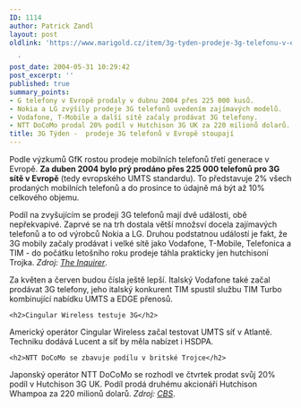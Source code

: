 ```yaml
---
ID: 1114
author: Patrick Zandl
layout: post
oldlink: 'https://www.marigold.cz/item/3g-tyden-prodeje-3g-telefonu-v-evrope-stoupaji

  '
post_date: 2004-05-31 10:29:42
post_excerpt: ''
published: true
summary_points:
- G telefony v Evropě prodaly v dubnu 2004 přes 225 000 kusů.
- Nokia a LG zvýšily prodeje 3G telefonů uvedením zajímavých modelů.
- Vodafone, T-Mobile a další sítě začaly prodávat 3G telefony.
- NTT DoCoMo prodal 20% podíl v Hutchison 3G UK za 220 milionů dolarů.
title: 3G Týden -  prodeje 3G telefonů v Evropě stoupají
---
```


<p>
Podle výzkumů GfK rostou prodeje mobilních telefonů třetí generace v Evropě. <b>Za duben 2004 bylo prý prodáno přes 225 000 telefonů pro 3G sítě v Evropě</b> (tedy evropského UMTS standardu). To představuje 2% všech prodaných mobilních telefonů a do prosince to údajně má být až 10% celkového objemu. </p>

<p>
Podíl na zvyšujícím se prodeji 3G telefonů mají dvě události, obě nepřekvapivé. Zaprvé se na trh dostala větší množsví docela zajímavých telefonů a to od výrobců Nokia a LG. Druhou podstatnou událostí je fakt, že 3G mobily začaly prodávat i velké sítě jako Vodafone, T-Mobile, Telefonica a TIM - do počátku letošního roku prodeje táhla prakticky jen hutchisoní Trojka. <i>Zdroj: <a href="http://www.theinquirer.net/?article=16239">The Inquirer</a></i>.</p>

<p>
Za květen a červen budou čísla ještě lepší. Italský Vodafone také začal prodávat 3G telefony, jeho italský konkurent TIM spustil službu TIM Turbo kombinující nabídku UMTS a EDGE přenosů. </p>

	<h2>Cingular Wireless testuje 3G</h2>
<p>
Americký operátor Cingular Wireless začal testovat UMTS síť v Atlantě. Techniku dodává Lucent a síť by měla nabízet i HSDPA. </p>

	<h2>NTT DoCoMo se zbavuje podílu v britské Trojce</h2>
<p>
Japonský operátor NTT DoCoMo se rozhodl ve čtvrtek prodat svůj 20% podíl v Hutchison 3G UK. Podíl prodá druhému akcionáři Hutchison Whampoa za 220 milionů dolarů. <i>Zdroj: <a href="http://cbs.marketwatch.com/news/story.asp?guid=%7BF5D6C33F-8320-4B5E-8F93-4D0C1192A2A7%7D&#038;siteid=google&#038;dist=google">CBS</a></i>.
</p>